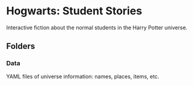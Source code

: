 # Hogwarts: Student Stories

Interactive fiction about the normal students in the Harry Potter universe.

## Folders

### Data

YAML files of universe information: names, places, items, etc.
